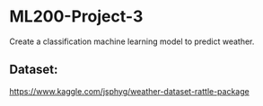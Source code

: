 # ML200-Project-3

Create a classification machine learning model to predict weather.


## Dataset:
https://www.kaggle.com/jsphyg/weather-dataset-rattle-package
